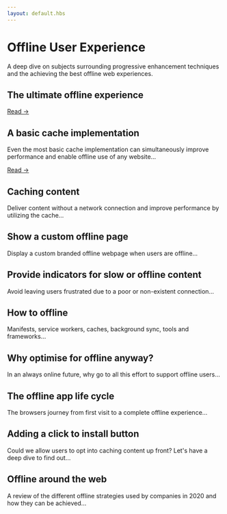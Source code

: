 ```yaml
---
layout: default.hbs
---
```


# Offline User Experience

<p class="subtitle">
  A deep dive on subjects surrounding progressive enhancement techniques and the
  achieving the best offline web experiences.
</p>

<section class="articles">
  <div class="articles__item">
    <h2 class="articles__item-title">
      The ultimate offline experience
    </h2>
    <a href="/the-ultimate-offline-experience.html">Read &rarr;</a>
  </div>

  <div class="articles__item">
    <h2 class="articles__item-title">
      A basic cache implementation
    </h2>
    <p class="articles__item-content">
      Even the most basic cache implementation can simultaneously improve performance and enable offline use of any website&hellip;
    </p>
    <a href="/a-basic-cache-implementation.html">Read &rarr;</a>
  </div>

  <div class="articles__item">
    <h2 class="articles__item-title">
      Caching content
    </h2>
    <p class="articles__item-content">
      Deliver content without a network connection and improve performance by utilizing the cache&hellip;
    </p>
  </div>

  <div class="articles__item">
    <h2 class="articles__item-title">
      Show a custom offline page
    </h2>
    <p class="articles__item-content">
      Display a custom branded offline webpage when users are
      offline...
    </p>
  </div>

  <div class="articles__item">
    <h2 class="articles__item-title">
      Provide indicators for slow or offline content
    </h2>
    <p class="articles__item-content">
      Avoid leaving users frustrated due to a poor or non-existent connection&hellip;
    </p>
  </div>

  <div class="articles__item">
    <h2 class="articles__item-title">
      How to offline
    </h2>
    <p class="articles__item-content">
      Manifests, service workers, caches, background sync, tools and
      frameworks...
    </p>
  </div>

  <div class="articles__item">
    <h2 class="articles__item-title">
      Why optimise for offline anyway?
    </h2>
    <p class="articles__item-content">
      In an always online future, why go to all this effort to support offline users&hellip;
    </p>
  </div>

  <div class="articles__item">
    <h2 class="articles__item-title">
      The offline app life cycle
    </h2>
    <p class="articles__item-content">
      The browsers journey from first visit to a complete offline experience&hellip;
    </p>
  </div>

  <div class="articles__item">
    <h2 class="articles__item-title">
      Adding a click to install button
    </h2>
    <p class="articles__item-content">
      Could we allow users to opt into caching content up front? Let's have a deep dive to find out&hellip;
    </p>
  </div>

  <div class="articles__item">
    <h2 class="articles__item-title">
      Offline around the web
    </h2>
    <p class="articles__item-content">
      A review of the different offline strategies used by companies in 2020 and how they can be achieved&hellip;
    </p>
  </div>
</section>
